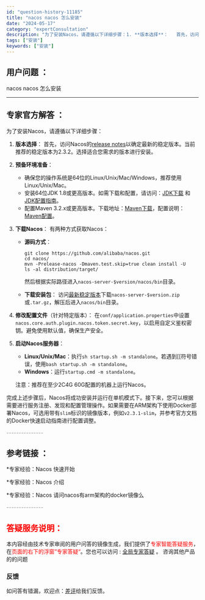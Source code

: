 ```yaml
---
id: "question-history-11185"
title: "nacos nacos 怎么安装"
date: "2024-05-17"
category: "expertConsultation"
description: "为了安装Nacos，请遵循以下详细步骤：1. **版本选择**：   首先，访问Nacos的[release notes](https://github.com/alibaba/nacos/releases)以确定最新的稳定版本。当前推荐的稳定版本为2.3.2。选择适合您需求的版本进行安装。2. *"
tags: ["安装"]
keywords: ["安装"]
---
```


## 用户问题 ： 
 nacos nacos 怎么安装  

---------------
## 专家官方解答 ：

为了安装Nacos，请遵循以下详细步骤：

1. **版本选择**：
   首先，访问Nacos的[release notes](https://github.com/alibaba/nacos/releases)以确定最新的稳定版本。当前推荐的稳定版本为2.3.2。选择适合您需求的版本进行安装。

2. **预备环境准备**：
   - 确保您的操作系统是64位的Linux/Unix/Mac/Windows，推荐使用Linux/Unix/Mac。
   - 安装64位JDK 1.8或更高版本。如需下载和配置，请访问：[JDK下载](http://www.oracle.com/technetwork/java/javase/downloads/jdk8-downloads-2133151.html) 和 [JDK配置指南](https://docs.oracle.com/cd/E19182-01/820-7851/inst_cli_jdk_javahome_t/)。
   - 配置Maven 3.2.x或更高版本。下载地址：[Maven下载](https://maven.apache.org/download.cgi)，配置说明：[Maven配置](https://maven.apache.org/settings.html)。

3. **下载Nacos**：
   有两种方式获取Nacos：
   
   - **源码方式**：
     ```
     git clone https://github.com/alibaba/nacos.git
     cd nacos/
     mvn -Prelease-nacos -Dmaven.test.skip=true clean install -U
     ls -al distribution/target/
     ```
     然后根据实际路径进入`nacos-server-$version/nacos/bin`目录。
     
   - **下载安装包**：
     访问[最新稳定版本](https://github.com/alibaba/nacos/releases)下载`nacos-server-$version.zip`或`.tar.gz`，解压后进入`nacos/bin`目录。

4. **修改配置文件**（针对特定版本）：
   在`conf/application.properties`中设置`nacos.core.auth.plugin.nacos.token.secret.key`，以启用自定义鉴权密钥。避免使用默认值，确保生产安全。

5. **启动Nacos服务器**：
   - **Linux/Unix/Mac**：执行`sh startup.sh -m standalone`。若遇到[[符号错误，使用`bash startup.sh -m standalone`。
   - **Windows**：运行`startup.cmd -m standalone`。

   注意：推荐在至少2C4G 60G配置的机器上运行Nacos。

完成上述步骤后，Nacos将成功安装并运行在单机模式下。接下来，您可以根据需要进行服务注册、发现和配置管理操作。如果需要在ARM架构下使用Docker部署Nacos，可选用带有`slim`标识的镜像版本，例如`v2.3.1-slim`，并参考官方文档的Docker快速启动指南进行配置调整。


<font color="#949494">---------------</font> 


## 参考链接 ：

*专家经验：Nacos 快速开始 
 
 *专家经验：Nacos 介绍 
 
 *专家经验：Nacos 请问nacos有arm架构的docker镜像么 


 <font color="#949494">---------------</font> 
 


## <font color="#FF0000">答疑服务说明：</font> 

本内容经由技术专家审阅的用户问答的镜像生成，我们提供了<font color="#FF0000">专家智能答疑服务</font>，在<font color="#FF0000">页面的右下的浮窗”专家答疑“</font>。您也可以访问 : [全局专家答疑](https://answer.opensource.alibaba.com/docs/intro) 。 咨询其他产品的的问题

### 反馈
如问答有错漏，欢迎点：[差评](https://ai.nacos.io/user/feedbackByEnhancerGradePOJOID?enhancerGradePOJOId=13724)给我们反馈。
